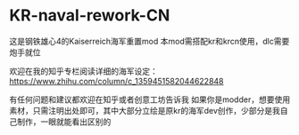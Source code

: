# KR-naval-rework-CN
这是钢铁雄心4的Kaiserreich海军重置mod
本mod需搭配kr和krcn使用，dlc需要炮手就位

欢迎在我的知乎专栏阅读详细的海军设定：
https://www.zhihu.com/column/c_1359451582044622848

有任何问题和建议都欢迎在知乎或者创意工坊告诉我
如果你是modder，想要使用素材，只需注明出处即可，其中大部分立绘是原kr的海军dev创作，少部分是我自己制作，一眼就能看出区别的
